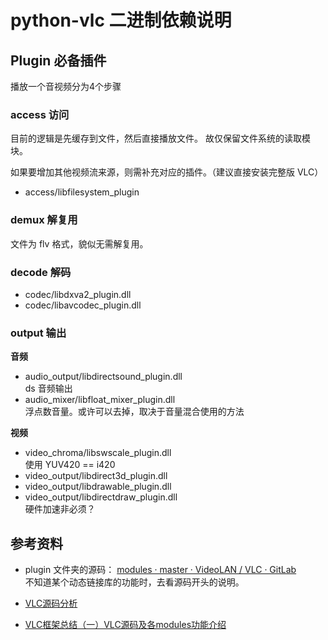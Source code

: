 python-vlc 二进制依赖说明
==========================


## Plugin 必备插件

播放一个音视频分为4个步骤

### access 访问
目前的逻辑是先缓存到文件，然后直接播放文件。
故仅保留文件系统的读取模块。

如果要增加其他视频流来源，则需补充对应的插件。（建议直接安装完整版 VLC）

+ access/libfilesystem_plugin

### demux 解复用
文件为 flv 格式，貌似无需解复用。

### decode 解码
+ codec/libdxva2_plugin.dll
+ codec/libavcodec_plugin.dll

### output 输出
**音频**
+ audio_output/libdirectsound_plugin.dll  
    ds 音频输出
+ audio_mixer/libfloat_mixer_plugin.dll  
    浮点数音量。或许可以去掉，取决于音量混合使用的方法

**视频**
+ video_chroma/libswscale_plugin.dll  
    使用 YUV420 == i420
+ video_output/libdirect3d_plugin.dll
+ video_output/libdrawable_plugin.dll
+ video_output/libdirectdraw_plugin.dll  
    硬件加速非必须？


## 参考资料

+ plugin 文件夹的源码： [modules · master · VideoLAN / VLC · GitLab]( https://code.videolan.org/videolan/vlc/-/tree/master/modules )  
  不知道某个动态链接库的功能时，去看源码开头的说明。

+ [VLC源码分析]( https://www.dazhuanlan.com/2020/02/24/5e53abbc6d6fe/ )
+ [VLC框架总结（一）VLC源码及各modules功能介绍]( https://blog.csdn.net/hejjunlin/article/details/77888143 )

